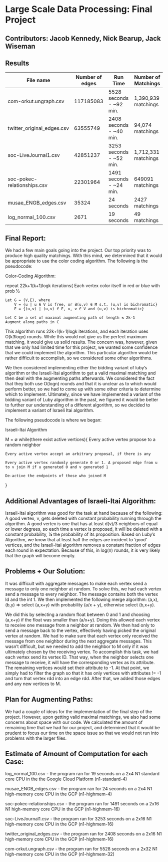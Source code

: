 # Large Scale Data Processing: Final Project
## Contributors: Jacob Kennedy, Nick Bearup, Jack Wiseman
## Results
|           File name           |        Number of edges       |           Run Time            |        Number of Matchings       |
| ----------------------------- | ---------------------------- | ----------------------------- | -------------------------------- | 
| com-orkut.ungraph.csv         | 117185083                    | 5528 seconds - ~92 min.       | 1,390,939 matchings              |
| twitter_original_edges.csv    | 63555749                     | 2408 seconds - ~40 min.       | 94,074    matchings              |
| soc-LiveJournal1.csv          | 42851237                     | 3253 seconds - ~52 min.       | 1,712,331 matchings              |
| soc-pokec-relationships.csv   | 22301964                     | 1491 seconds - ~24 min.       | 649091    matchings              |
| musae_ENGB_edges.csv          | 35324                        | 24 seconds                    | 2427      matchings
| log_normal_100.csv            | 2671                         | 19 seconds                    | 49        matchings              |

## Final Report:
We had a few main goals going into the project. Our top priority was to produce high quality matchings. With this mind, we determined that it would be appropriate to use the color coding algorithm. The following is the pseudocode:

Color-Coding Algorithm:

repeat 22k+1(k+1)logk iterations{
	Each vertex color itself in red or blue with prob ½

	Let G = (V,E), where
		V = {u | u ∈ V is free, or ∃(u,v) ∈ M s.t. (u,v) is bichromatic}
		E = {(u,v) | (u,v) ∈ E, u, v ∈ V and (u,v) is bichromatic}

	Let C be a set of maximal augmenting path of length ≤ 2k-1
	Augment along paths in C

This algorithm runs 22k+1(k+1)logk iterations, and each iteration uses O(k3logn) rounds. While this would not give us the perfect maximum matching, it would give us solid results. The concern was, however, given that we only had limited time for this project, we wanted some confidence that we could implement the algorithm. This particular algorithm would be rather difficult to accomplish, so we considered some other algorithms. 

We then considered implementing either the bidding variant of luby’s algorithm or the Israeli-Itai algorithm to get a valid maximal matching and then deal with the augmenting paths afterwards. We considered the fact that they both use O(logn) rounds and that it is unclear as to which would perform better, so we had to come up with some other criteria to determine which to implement. Ultimately, since we have implemented a variant of the bidding variant of Luby algorithm in the past, we figured it would be better to further our understanding of a different algorithm, so we decided to implement a variant of Israeli Itai algorithm. 

The following pseudocode is where we began:

Israeli-Itai Algorithm

M = ∅
while(there exist active vertices){
	Every active vertex propose to a random neighbor

	Every active vertex accept an arbitrary proposal, if there is any

	Every active vertex randomly generate 0 or 1. A proposed edge from u to v join M if u generated 0 and v generated 1

	De-active the endpoints of those who joined M
}

## Additional Advantages of Israeli-Itai Algorithm:
Israeli-Itai algorithm was good for the task at hand because of the following: A good vertex, v, gets deleted with constant probability running through the algorithm. A good vertex is one that has at least d(v)/3 neighbors of equal or lower degrees, so each time a vertex is proposed, it will be deleted with a constant probability, ¼ the probability of its proposition. Based on Luby’s Algorithm, we know that at least half the edges are incident to ‘good' vertices, and the Israeli-Itai algorithm removes a constant fraction of edges each round in expectation. Because of this, in log(n) rounds, it is very likely that the graph will become empty.
 
## Problems + Our Solution:
It was difficult with aggregate messages to make each vertex send a message to only one neighbor at random. To solve this, we had each vertex send a message to every neighbor. The message contains both the vertex Id and the int 1. We then implemented the following merge algorithm:
(a,x), (b,y) => select (a,x+y) with probability (a/x + y), otherwise select (b,x+y).

We did this by selecting a random float between 0 and 1 and choosing (a,x+y) if the float was smaller than (a/x+y). Doing this allowed each vertex to receive one message from a neighbor at random. We then had only to send a message back to the vertex, effectively having picked the original vertex at random. 
We had to make sure that each vertex only received the message from one neighbor during the next aggregate messages. This wasn’t difficult, but we needed to add the neighbor to M only if it was ultimately chosen by the receiving vertex. To accomplish this task, we had each vertex send its vertex ID. That way, when the neighbor selects one message to receive, it will have the corresponding vertex as its attribute. The remaining vertices would set their attribute to -1. At that point, we simply had to filter the graph so that it has only vertices with attributes != -1 and turn that vertex rdd into an edge rdd. After that, we added those edges and any new vertices to M. 

## Plan for Augmenting Paths:
We had a couple of ideas for the implementation of the final step of the project. However, upon getting valid maximal matchings, we also had some concerns about space with our code. We calculated the amount of remaining time that we had for our project, and determined that it would be prudent to focus our time on the space issue so that we would not run into problems with the larger files. 

## Estimate of Amount of Computation for each Case:

log_normal_100.csv - the program ran for 19 seconds on a 2x4 N1 standard core CPU in the the Google Cloud Platform (n1-standard-4)

musae_ENGB_edges.csv - the program ran for 24 seconds on a 2x4 N1 high-memory core CPU in the GCP (n1-highmem-4)

soc-pokec-relationships.csv - the program ran for 1491 seconds on a 2x16 N1 high-memory core CPU in the GCP (n1-highmem-16)

soc-LiveJournal1.csv - the program ran for 3253 seconds on a 2x16 N1 high-memory core CPU in the GCP (n1-highmem-16)

twitter_original_edges.csv - the program ran for 2408 seconds on a 2x16 N1 high-memory core CPU in the GCP (n1-highmem-16)

com-orkut.ungraph.csv - the program ran for 5528 seconds on a 2x32 N1 high-memory core CPU in the GCP (n1-highmem-32)
